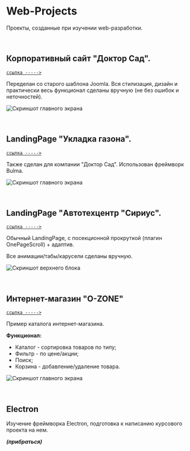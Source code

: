 # Web-Projects
Проекты, созданные при изучении web-разработки.

<br />


## Корпоративный сайт "Доктор Сад".
[`ссылка ----->`](https://doktor-sad.ru)

Переделан со старого шаблона Joomla. Вся стилизация, дизайн и практически весь функционал сделаны вручную (не без ошибок и неточностей).

![Скриншот главного экрана](https://user-images.githubusercontent.com/26305610/89252996-8f17a380-d645-11ea-9588-0e7df5eb7699.png)

<br />


## LandingPage "Укладка газона".
[`ссылка ----->`](http://ukladka-gazona.ru)

Также сделан для компании "Доктор Сад". Использован фреймворк Bulma.

![Скриншот главного экрана](https://user-images.githubusercontent.com/26305610/89253168-0b11eb80-d646-11ea-8c50-408e36f96f9f.png)

<br />


## LandingPage "Автотехцентр "Сириус".
[`ссылка ----->`](https://stiivenson.github.io/Web-Projects/Serious-Projects/1-Auto_Service_Sirius/)

Обычный LandingPage, с посекционной прокруткой (плагин OnePageScroll) + адаптив. 

Все анимации/табы/карусели сделаны вручную.

![Скриншот верхнего блока](https://user-images.githubusercontent.com/26305610/89252687-ad30d400-d644-11ea-866a-0063aa009e25.png)

<br />


## Интернет-магазин "O-ZONE"
[`ссылка ----->`](https://stiivenson.github.io/Web-Projects/Small-Projects/1-Ozon_GloAc/app)

Пример каталога интернет-магазина.

**Функционал:**
- Каталог - сортировка товаров по типу;
- Фильтр - по цене/акции;
- Поиск;
- Корзина - добавление/удаление товара.

![Скриншот главного экрана](https://user-images.githubusercontent.com/26305610/89252785-f54ff680-d644-11ea-8a89-9d8237cdb123.png)

<br />


## Electron

Изучение фреймворка Electron, подготовка к написанию курсового проекта на нем. 

***(прибраться)***
